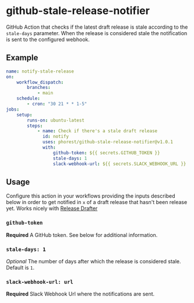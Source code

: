 # github-stale-release-notifier

GitHub Action that checks if the latest draft release is stale according to the `stale-days` parameter. When the release is considered stale the notification is sent to the configured webhook.

## Example

```yaml
name: notify-stale-release
on:
    workflow_dispatch:
        branches:
            - main
    schedule:
        - cron: "30 21 * * 1-5"
jobs:
    setup:
        runs-on: ubuntu-latest
        steps:
            - name: Check if there's a stale draft release
              id: notify
              uses: phorest/github-stale-release-notifier@v1.0.1
              with:
                  github-token: ${{ secrets.GITHUB_TOKEN }}
                  stale-days: 1
                  slack-webhook-url: ${{ secrets.SLACK_WEBHOOK_URL }}
```

## Usage

Configure this action in your workflows providing the inputs described below in order to get notified in `x` of a draft release that hasn't been release yet. Works nicely with [Release Drafter](https://github.com/release-drafter/release-drafter)

### `github-token`

**Required** A GitHub token. See below for additional information.

### `stale-days: 1`

_Optional_ The number of days after which the release is considered stale. Default is `1`.

### `slack-webhook-url: url`

**Required** Slack Webhook Url where the notifications are sent.
